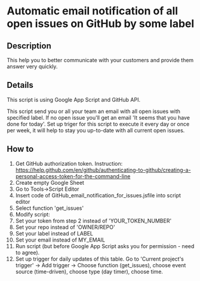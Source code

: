 # Automatic email notification of all open issues on GitHub by some label

## Description
This help you to better communicate with your customers and provide them answer very quickly.

## Details

This script is using Google App Script and GitHub API.

This script send you or all your team an email with all open issues with specified label. If no open issue you'll get an email 'It seems that you have done for today'.
Set up triger for this script to execute it every day or once per week, it will help to stay you up-to-date with all current open issues.

## How to
1. Get GitHub authorization token. Instruction: https://help.github.com/en/github/authenticating-to-github/creating-a-personal-access-token-for-the-command-line
1. Create empty Google Sheet
1. Go to Tools->Script Editor
1. Insert code of GitHub_email_notification_for_issues.jsfile into script editor 
1. Select function 'get_issues'
1. Modify script:
 1. Set your token from step 2 instead of 'YOUR_TOKEN_NUMBER'
 1. Set your repo instead of 'OWNER/REPO'
 1. Set your label instead of LABEL
 1. Set your email instead of MY_EMAIL
1. Run script (but before Google App Script asks you for permission - need to agree). 
1. Set up trigger for daily updates of this table. Go to 'Current project's trigger' -> Add trigger -> Choose function (get_issues), choose event source (time-driven), choose type (day timer), choose time.